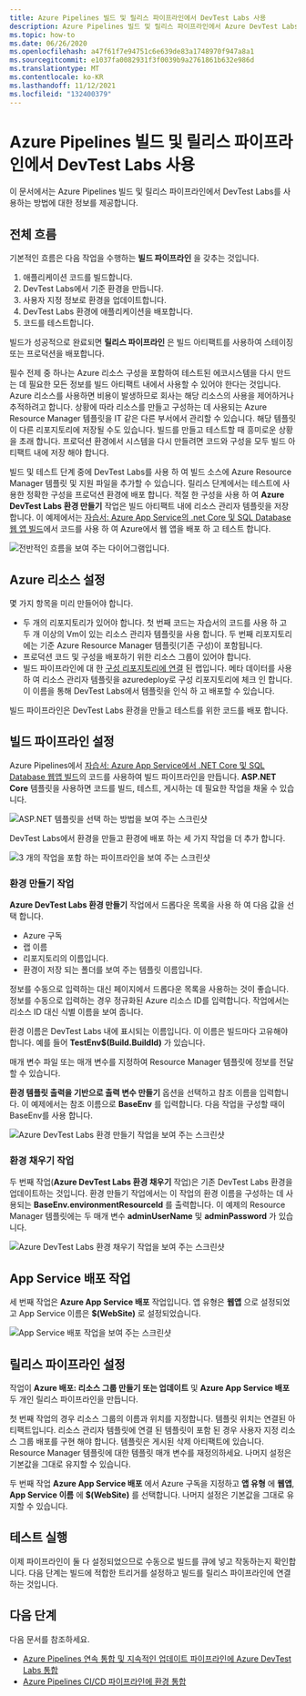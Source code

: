```yaml
---
title: Azure Pipelines 빌드 및 릴리스 파이프라인에서 DevTest Labs 사용
description: Azure Pipelines 빌드 및 릴리스 파이프라인에서 Azure DevTest Labs를 사용하는 방법을 알아봅니다.
ms.topic: how-to
ms.date: 06/26/2020
ms.openlocfilehash: a47f61f7e94751c6e639de83a1748970f947a8a1
ms.sourcegitcommit: e1037fa0082931f3f0039b9a2761861b632e986d
ms.translationtype: MT
ms.contentlocale: ko-KR
ms.lasthandoff: 11/12/2021
ms.locfileid: "132400379"
---
```

# <a name="use-devtest-labs-in-azure-pipelines-build-and-release-pipelines"></a>Azure Pipelines 빌드 및 릴리스 파이프라인에서 DevTest Labs 사용
이 문서에서는 Azure Pipelines 빌드 및 릴리스 파이프라인에서 DevTest Labs를 사용하는 방법에 대한 정보를 제공합니다. 

## <a name="overall-flow"></a>전체 흐름
기본적인 흐름은 다음 작업을 수행하는 **빌드 파이프라인** 을 갖추는 것입니다.

1. 애플리케이션 코드를 빌드합니다.
1. DevTest Labs에서 기준 환경을 만듭니다.
1. 사용자 지정 정보로 환경을 업데이트합니다.
1. DevTest Labs 환경에 애플리케이션을 배포합니다.
1. 코드를 테스트합니다. 

빌드가 성공적으로 완료되면 **릴리스 파이프라인** 은 빌드 아티팩트를 사용하여 스테이징 또는 프로덕션을 배포합니다. 

필수 전제 중 하나는 Azure 리소스 구성을 포함하여 테스트된 에코시스템을 다시 만드는 데 필요한 모든 정보를 빌드 아티팩트 내에서 사용할 수 있어야 한다는 것입니다. Azure 리소스를 사용하면 비용이 발생하므로 회사는 해당 리소스의 사용을 제어하거나 추적하려고 합니다. 상황에 따라 리소스를 만들고 구성하는 데 사용되는 Azure Resource Manager 템플릿을 IT 같은 다른 부서에서 관리할 수 있습니다. 해당 템플릿이 다른 리포지토리에 저장될 수도 있습니다. 빌드를 만들고 테스트할 때 흥미로운 상황을 초래 합니다. 프로덕션 환경에서 시스템을 다시 만들려면 코드와 구성을 모두 빌드 아티팩트 내에 저장 해야 합니다. 

빌드 및 테스트 단계 중에 DevTest Labs를 사용 하 여 빌드 소스에 Azure Resource Manager 템플릿 및 지원 파일을 추가할 수 있습니다. 릴리스 단계에서는 테스트에 사용한 정확한 구성을 프로덕션 환경에 배포 합니다. 적절 한 구성을 사용 하 여 **Azure DevTest Labs 환경 만들기** 작업은 빌드 아티팩트 내에 리소스 관리자 템플릿을 저장 합니다. 이 예제에서는 [자습서: Azure App Service의 .net Core 및 SQL Database 웹 앱 빌드](../app-service/tutorial-dotnetcore-sqldb-app.md)에서 코드를 사용 하 여 Azure에서 웹 앱을 배포 하 고 테스트 합니다.

![전반적인 흐름을 보여 주는 다이어그램입니다.](./media/use-devtest-labs-build-release-pipelines/overall-flow.png)

## <a name="set-up-azure-resources"></a>Azure 리소스 설정
몇 가지 항목을 미리 만들어야 합니다.

- 두 개의 리포지토리가 있어야 합니다. 첫 번째 코드는 자습서의 코드를 사용 하 고 두 개 이상의 Vm이 있는 리소스 관리자 템플릿을 사용 합니다. 두 번째 리포지토리에는 기준 Azure Resource Manager 템플릿(기존 구성)이 포함됩니다.
- 프로덕션 코드 및 구성을 배포하기 위한 리소스 그룹이 있어야 합니다.
- 빌드 파이프라인에 대 한 [구성 리포지토리에 연결](devtest-lab-create-environment-from-arm.md) 된 랩입니다. 메타 데이터를 사용 하 여 리소스 관리자 템플릿을 azuredeploy로 구성 리포지토리에 체크 인 합니다. 이 이름을 통해 DevTest Labs에서 템플릿을 인식 하 고 배포할 수 있습니다.

빌드 파이프라인은 DevTest Labs 환경을 만들고 테스트를 위한 코드를 배포 합니다.

## <a name="set-up-a-build-pipeline"></a>빌드 파이프라인 설정
Azure Pipelines에서 [자습서: Azure App Service에서 .NET Core 및 SQL Database 웹앱 빌드](../app-service/tutorial-dotnetcore-sqldb-app.md)의 코드를 사용하여 빌드 파이프라인을 만듭니다. **ASP.NET Core** 템플릿을 사용하면 코드를 빌드, 테스트, 게시하는 데 필요한 작업을 채울 수 있습니다.

![ASP.NET 템플릿을 선택 하는 방법을 보여 주는 스크린샷](./media/use-devtest-labs-build-release-pipelines/select-asp-net.png)

DevTest Labs에서 환경을 만들고 환경에 배포 하는 세 가지 작업을 더 추가 합니다.

![3 개의 작업을 포함 하는 파이프라인을 보여 주는 스크린샷](./media/use-devtest-labs-build-release-pipelines/pipeline-tasks.png)

### <a name="create-environment-task"></a>환경 만들기 작업
**Azure DevTest Labs 환경 만들기** 작업에서 드롭다운 목록을 사용 하 여 다음 값을 선택 합니다.

- Azure 구독
- 랩 이름
- 리포지토리의 이름입니다.
- 환경이 저장 되는 폴더를 보여 주는 템플릿 이름입니다. 

정보를 수동으로 입력하는 대신 페이지에서 드롭다운 목록을 사용하는 것이 좋습니다. 정보를 수동으로 입력하는 경우 정규화된 Azure 리소스 ID를 입력합니다. 작업에서는 리소스 ID 대신 식별 이름을 보여 줍니다. 

환경 이름은 DevTest Labs 내에 표시되는 이름입니다. 이 이름은 빌드마다 고유해야 합니다. 예를 들어 **TestEnv$(Build.BuildId)** 가 있습니다. 

매개 변수 파일 또는 매개 변수를 지정하여 Resource Manager 템플릿에 정보를 전달할 수 있습니다. 

**환경 템플릿 출력을 기반으로 출력 변수 만들기** 옵션을 선택하고 참조 이름을 입력합니다. 이 예제에서는 참조 이름으로 **BaseEnv** 를 입력합니다. 다음 작업을 구성할 때이 BaseEnv를 사용 합니다. 

![Azure DevTest Labs 환경 만들기 작업을 보여 주는 스크린샷](./media/use-devtest-labs-build-release-pipelines/create-environment.png)

### <a name="populate-environment-task"></a>환경 채우기 작업
두 번째 작업(**Azure DevTest Labs 환경 채우기** 작업)은 기존 DevTest Labs 환경을 업데이트하는 것입니다. 환경 만들기 작업에서는 이 작업의 환경 이름을 구성하는 데 사용되는 **BaseEnv.environmentResourceId** 를 출력합니다. 이 예제의 Resource Manager 템플릿에는 두 매개 변수 **adminUserName** 및 **adminPassword** 가 있습니다. 

![Azure DevTest Labs 환경 채우기 작업을 보여 주는 스크린샷](./media/use-devtest-labs-build-release-pipelines/populate-environment.png)

## <a name="app-service-deploy-task"></a>App Service 배포 작업
세 번째 작업은 **Azure App Service 배포** 작업입니다. 앱 유형은 **웹앱** 으로 설정되었고 App Service 이름은 **$(WebSite)** 로 설정되었습니다.

![App Service 배포 작업을 보여 주는 스크린샷](./media/use-devtest-labs-build-release-pipelines/app-service-deploy.png)

## <a name="set-up-release-pipeline"></a>릴리스 파이프라인 설정
작업이 **Azure 배포: 리소스 그룹 만들기 또는 업데이트** 및 **Azure App Service 배포** 두 개인 릴리스 파이프라인을 만듭니다. 

첫 번째 작업의 경우 리소스 그룹의 이름과 위치를 지정합니다. 템플릿 위치는 연결된 아티팩트입니다. 리소스 관리자 템플릿에 연결 된 템플릿이 포함 된 경우 사용자 지정 리소스 그룹 배포를 구현 해야 합니다. 템플릿은 게시된 삭제 아티팩트에 있습니다. Resource Manager 템플릿에 대한 템플릿 매개 변수를 재정의하세요. 나머지 설정은 기본값을 그대로 유지할 수 있습니다. 

두 번째 작업 **Azure App Service 배포** 에서 Azure 구독을 지정하고 **앱 유형** 에 **웹앱**, **App Service 이름** 에 **$(WebSite)** 를 선택합니다. 나머지 설정은 기본값을 그대로 유지할 수 있습니다. 

## <a name="test-run"></a>테스트 실행
이제 파이프라인이 둘 다 설정되었으므로 수동으로 빌드를 큐에 넣고 작동하는지 확인합니다. 다음 단계는 빌드에 적합한 트리거를 설정하고 빌드를 릴리스 파이프라인에 연결하는 것입니다.

## <a name="next-steps"></a>다음 단계
다음 문서를 참조하세요.

- [Azure Pipelines 연속 통합 및 지속적인 업데이트 파이프라인에 Azure DevTest Labs 통합](devtest-lab-integrate-ci-cd.md)
- [Azure Pipelines CI/CD 파이프라인에 환경 통합](integrate-environments-devops-pipeline.md)
